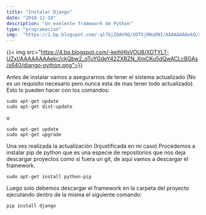 ```yaml
---
title: "Instalar Django"
date: "2018-12-19"
description: "Un exelente framework de Python"
type: "programacion"
img:  "https://1.bp.blogspot.com/-ql7GjZQAV9Q/XDTXjRNuDNI/AAAAAAAAekQ/xofzQib7VD0c36hOXCY-RjCmGAkHDB0VACLcBGAs/s640/solid-resumen-de-los-principios.png"
---
```


{{< img src="https://4.bp.blogspot.com/-keihHIsVOU8/XDTYLT-UZxI/AAAAAAAAekc/ckQbw2_oTuYGdeY42ZXRZN_XmCKu5dQwACLcBGAs/s640/django-python.png">}}

Antes de instalar vamos a asegurarnos de tener el sistema actualizado (No es un requisito necesario pero nunca esta de mas tener todo actualizado). Esto lo pueden hacer con los comandos:

    sudo apt-get update
    sudo apt-get dist-update

o

    sudo apt-get update
    sudo apt-get upgrade

Una ves realizada la actualización (Injustificada en mi caso) Procedemos a instalar pip de python que es una especie de repositorios que nos deja descargar proyectos como si fuera un git, de aquí vamos a descargar el framework.

    sudo apt-get install python-pip

Luego solo debemos descargar el framework en la carpeta del proyecto ejecutando dentro de la misma el siguiente comando:

    pip install django
